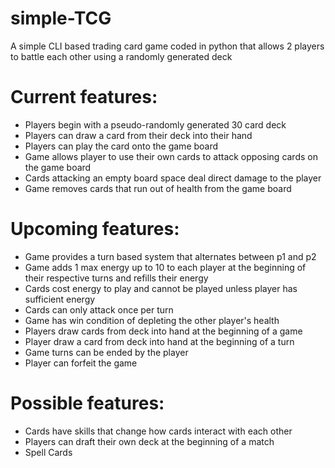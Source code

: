 # simple-TCG
A simple CLI based trading card game coded in python that allows 2 players to battle each other using a randomly generated deck

# Current features:
- Players begin with a pseudo-randomly generated 30 card deck
- Players can draw a card from their deck into their hand
- Players can play the card onto the game board
- Game allows player to use their own cards to attack opposing cards on the game board
- Cards attacking an empty board space deal direct damage to the player
- Game removes cards that run out of health from the game board

# Upcoming features:
- Game provides a turn based system that alternates between p1 and p2
- Game adds 1 max energy up to 10 to each player at the beginning of their respective turns and refills their energy
- Cards cost energy to play and cannot be played unless player has sufficient energy
- Cards can only attack once per turn
- Game has win condition of depleting the other player's health
- Players draw cards from deck into hand at the beginning of a game
- Player draw a card from deck into hand at the beginning of a turn
- Game turns can be ended by the player
- Player can forfeit the game

# Possible features:
- Cards have skills that change how cards interact with each other
- Players can draft their own deck at the beginning of a match
- Spell Cards
